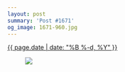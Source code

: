 ```yaml
---
layout: post
summary: 'Post #1671'
og_image: 1671-960.jpg
---
```


<div class="post">
 <time>
  <a href="/1671">
   {{ page.date | date: "%B %-d, %Y" }}
  </a>
 </time>
 <a href="/1671">
  <figure data-taken="8/7/2022">
   <img sizes="(min-width: 700px) 50vw, calc(100vw - 2rem)" src="{{ site.assets_url }}/1671-480.jpg" srcset="{{ site.assets_url }}/1671-240.jpg 240w, {{ site.assets_url }}/1671-480.jpg 480w, {{ site.assets_url }}/1671-720.jpg 720w, {{ site.assets_url }}/1671-960.jpg 960w"/>
  </figure>
 </a>
</div>
